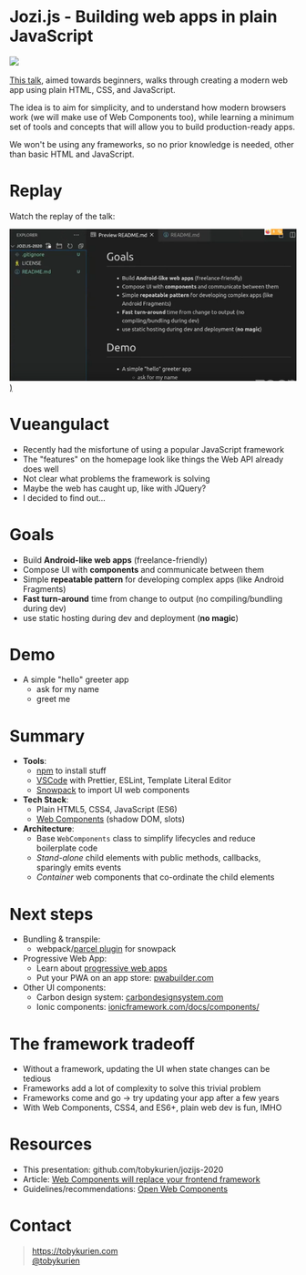 # Jozi.js - Building web apps in plain JavaScript

![](https://secure.meetupstatic.com/photos/event/a/e/6/4/600_465824644.jpeg)

[This talk](https://www.meetup.com/Jozi-JS/events/271620720/), aimed towards beginners, walks through creating a modern web app using plain HTML, CSS, and JavaScript.

The idea is to aim for simplicity, and to understand how modern browsers work (we will make use of Web Components too), while learning a minimum set of tools and concepts that will allow you to build production-ready apps.

We won't be using any frameworks, so no prior knowledge is needed, other than basic HTML and JavaScript.

# Replay

Watch the replay of the talk:

[![YouTube replay](thumbnail.png))](https://www.youtube.com/watch?v=nEORHVdCzEs&t=22m)

# Vueangulact

- Recently had the misfortune of using a popular JavaScript framework
- The "features" on the homepage look like things the Web API already does well
- Not clear what problems the framework is solving
- Maybe the web has caught up, like with JQuery?
- I decided to find out...

# Goals

- Build **Android-like web apps** (freelance-friendly)
- Compose UI with **components** and communicate between them
- Simple **repeatable pattern** for developing complex apps (like Android Fragments)
- **Fast turn-around** time from change to output (no compiling/bundling during dev)
- use static hosting during dev and deployment (**no magic**)

# Demo

- A simple "hello" greeter app
  - ask for my name
  - greet me

# Summary

- **Tools**:
  - [npm](https://www.npmjs.com) to install stuff
  - [VSCode](https://code.visualstudio.com/) with Prettier, ESLint, Template Literal Editor
  - [Snowpack](https://www.snowpack.dev/) to import UI web components
- **Tech Stack**:
  - Plain HTML5, CSS4, JavaScript (ES6)
  - [Web Components](https://developer.mozilla.org/en-US/docs/Web/Web_Components) (shadow DOM, slots)
- **Architecture**:
  - Base `WebComponents` class to simplify lifecycles and reduce boilerplate code
  - _Stand-alone_ child elements with public methods, callbacks, sparingly emits events
  - _Container_ web components that co-ordinate the child elements

# Next steps

- Bundling & transpile:
  - webpack/[parcel plugin](https://github.com/pikapkg/create-snowpack-app/tree/master/packages/plugin-parcel) for snowpack
- Progressive Web App:
  - Learn about [progressive web apps](https://web.dev/progressive-web-apps/)
  - Put your PWA on an app store: [pwabuilder.com](https://pwabuilder.com)
- Other UI components:
  - Carbon design system: [carbondesignsystem.com](https://carbondesignsystem.com)
  - Ionic components: [ionicframework.com/docs/components/](https://ionicframework.com/docs/components/)

# The framework tradeoff

- Without a framework, updating the UI when state changes can be tedious
- Frameworks add a lot of complexity to solve this trivial problem
- Frameworks come and go -> try updating your app after a few years
- With Web Components, CSS4, and ES6+, plain web dev is fun, IMHO

# Resources

- This presentation: github.com/tobykurien/jozijs-2020
- Article: [Web Components will replace your frontend framework](https://blog.usejournal.com/web-components-will-replace-your-frontend-framework-3b17a580831c?gi=53fe9e236d27)
- Guidelines/recommendations: [Open Web Components](https://open-wc.org)

# Contact

> https://tobykurien.com  
> [@tobykurien](https://twitter.com/tobykurien)
